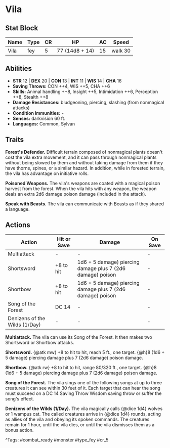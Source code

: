 # Vila

## Stat Block

| Name | Type | CR | HP | AC | Speed |
|------|------|----|----|----|-------|
| Vila | fey | 5 | 77 (14d8 + 14) | 15 | walk 30 |

## Abilities

- **STR** 12 | **DEX** 20 | **CON** 13 | **INT** 11 | **WIS** 14 | **CHA** 16
- **Saving Throws:** CON ++4, WIS ++5, CHA ++6  
- **Skills:** Animal handling ++8, Insight ++5, Intimidation ++6, Perception ++8, Stealth ++8  
- **Damage Resistances:** bludgeoning, piercing, slashing (from nonmagical attacks)  
- **Condition Immunities:** -  
- **Senses:** darkvision 60 ft.  
- **Languages:** Common, Sylvan

## Traits

**Forest's Defender.** Difficult terrain composed of nonmagical plants doesn't cost the vila extra movement, and it can pass through nonmagical plants without being slowed by them and without taking damage from them if they have thorns, spines, or a similar hazard. In addition, while in forested terrain, the vila has advantage on initiative rolls.

**Poisoned Weapons.** The vila's weapons are coated with a magical poison harvest from the forest. When the vila hits with any weapon, the weapon deals an extra 2d6 damage poison damage (included in the attack).

**Speak with Beasts.** The vila can communicate with Beasts as if they shared a language.


## Actions

| Action | Hit or Save | Damage | On Save |
|--------|--------------|--------|----------|
| Multiattack | - | - | - |
| Shortsword | +8 to hit | 1d6 + 5 damage) piercing damage plus 7 (2d6 damage) poison | - |
| Shortbow | +8 to hit | 1d6 + 5 damage) piercing damage plus 7 (2d6 damage) poison | - |
| Song of the Forest | DC 14 | - | - |
| Denizens of the Wilds (1/Day) | - | - | - |

**Multiattack.** The vila can use its Song of the Forest. It then makes two Shortsword or Shortbow attacks.

**Shortsword.** {@atk mw} +8 to hit to hit, reach 5 ft., one target. {@h}8 (1d6 + 5 damage) piercing damage plus 7 (2d6 damage) poison damage.

**Shortbow.** {@atk rw} +8 to hit to hit, range 80/320 ft., one target. {@h}8 (1d6 + 5 damage) piercing damage plus 7 (2d6 damage) poison damage.

**Song of the Forest.** The vila sings one of the following songs at up to three creatures it can see within 30 feet of it. Each target that can hear the song must succeed on a DC 14 Saving Throw Wisdom saving throw or suffer the song's effect.

**Denizens of the Wilds (1/Day).** The vila magically calls {@dice 1d4} wolves or 1 wampus cat. The called creatures arrive in {@dice 1d4} rounds, acting as allies of the vila and obeying its spoken commands. The creatures remain for 1 hour, until the vila dies, or until the vila dismisses them as a bonus action.


^Tags: #combat_ready #monster #type_fey #cr_5